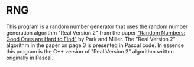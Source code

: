 RNG
===

This program is a random number generator that uses the random number generation algorithm
"Real Version 2" from the paper ["Random Numbers: Good Ones are Hard to Find"](http://www.cems.uwe.ac.uk/~irjohnso/coursenotes/ufeen8-15-m/p1192-parkmiller.pdf) by Park and Miller.
The "Real Version 2" algorithm in the paper on page 3 is presented in Pascal code. In essence this
program is the C++ version of "Real Version 2" algorithm written originally in Pascal.
